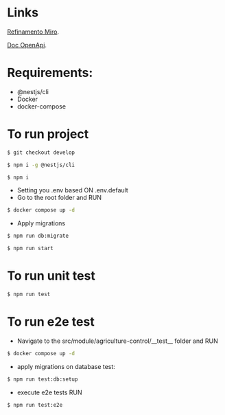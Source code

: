 # Links

[Refinamento Miro](https://miro.com/app/board/uXjVLwJJRCM=/?moveToWidget=3458764612521512499&cot=14).

[Doc OpenApi](http://localhost:3000/api).

# Requirements:

- @nestjs/cli
- Docker
- docker-compose

# To run project
```bash
$ git checkout develop
```

```bash
$ npm i -g @nestjs/cli
```

```bash
$ npm i
```

- Setting you .env based ON .env.default
- Go to the root folder and RUN

```bash
$ docker compose up -d
```

- Apply migrations

```bash
$ npm run db:migrate
```

```bash
$ npm run start
```

# To run unit test

```bash
$ npm run test
```

# To run e2e test

- Navigate to the src/module/agriculture-control/\_\_test\_\_ folder and RUN

```bash
$ docker compose up -d
```

- apply migrations on database test:

```bash
$ npm run test:db:setup
```

- execute e2e tests RUN

```bash
$ npm run test:e2e
```